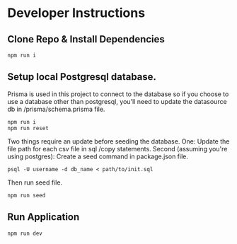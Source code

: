 # Developer Instructions

## Clone Repo & Install Dependencies
```
npm run i
```

## Setup local Postgresql database.
Prisma is used in this project to connect to the database so if you choose to use a database other than postgresql, you'll need to update the datasource db in /prisma/schema.prisma file.

```
npm run i
npm run reset
```

Two things require an update before seeding the database. One: Update the file path for each csv file in sql /copy statements. Second (assuming you're using postgres): Create a seed command in package.json file. 

```
psql -U username -d db_name < path/to/init.sql
```
Then run seed file.

```
npm run seed
```

## Run Application
```
npm run dev
```